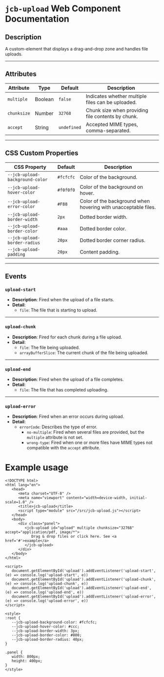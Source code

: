 
# `jcb-upload` Web Component Documentation

## Description

A custom-element that displays a drag-and-drop zone and handles file uploads.

---

## Attributes

| Attribute  | Type    | Default   | Description                                              |
|------------|---------|-----------|----------------------------------------------------------|
| `multiple` | Boolean | `false`   | Indicates whether multiple files can be uploaded.       |
| `chunksize`| Number  | `32768`   | Chunk size when providing file contents by chunk.       |
| `accept`   | String  | `undefined` | Accepted MIME types, comma-separated.                 |

---

## CSS Custom Properties

| CSS Property                          | Default    | Description                                              |
|---------------------------------------|------------|----------------------------------------------------------|
| `--jcb-upload-background-color`       | `#fcfcfc`  | Color of the background.                                 |
| `--jcb-upload-hover-color`            | `#f0f0f0`  | Color of the background on hover.                       |
| `--jcb-upload-error-color`            | `#F88`     | Color of the background when hovering with unacceptable files. |
| `--jcb-upload-border-width`           | `2px`      | Dotted border width.                                    |
| `--jcb-upload-border-color`           | `#aaa`     | Dotted border color.                                    |
| `--jcb-upload-border-radius`          | `20px`     | Dotted border corner radius.                            |
| `--jcb-upload-padding`                | `20px`     | Content padding.                                        |

---

## Events

### `upload-start`
- **Description**: Fired when the upload of a file starts.
- **Detail**:
  - `file`: The file that is starting to upload.

---

### `upload-chunk`
- **Description**: Fired for each chunk during a file upload.
- **Detail**:
  - `file`: The file being uploaded.
  - `arrayBufferSlice`: The current chunk of the file being uploaded.

---

### `upload-end`
- **Description**: Fired when the upload of a file completes.
- **Detail**:
  - `file`: The file that has completed uploading.

---

### `upload-error`
- **Description**: Fired when an error occurs during upload.
- **Detail**:
  - `errorCode`: Describes the type of error.
    - `no-multiple`: Fired when several files are provided, but the `multiple` attribute is not set.
    - `wrong-type`: Fired when one or more files have MIME types not compatible with the `accept` attribute.




# Example usage

```
<!DOCTYPE html>
<html lang="en">
   <head>
      <meta charset="UTF-8" />
      <meta name="viewport" content="width=device-width, initial-scale=1.0" />
      <title>jcb-upload</title>
      <script type="module" src="/src/jcb-upload.js"></script>
   </head>
   <body>
      <div class="panel">
         <jcb-upload id="upload" multiple chunksize="32768" accept="application/pdf, image/*">
            Drag & drop files or click here. See <a href='#'>example</a>
         </jcb-upload>
      </div>
   </body>
</html>

<script>
   document.getElementById('upload').addEventListener('upload-start', (e) => console.log('upload-start', e))
   document.getElementById('upload').addEventListener('upload-chunk', (e) => console.log('upload-chunk', e))
   document.getElementById('upload').addEventListener('upload-end', (e) => console.log('upload-end', e))
   document.getElementById('upload').addEventListener('upload-error', (e) => console.log('upload-error', e))
</script>

<style>
:root {
   --jcb-upload-background-color: #fcfcfc;
   --jcb-upload-hover-color: #ccc;
   --jcb-upload-border-width: 3px;
   --jcb-upload-border-color: #800;
   --jcb-upload-border-radius: 40px;
}

.panel {
   width: 800px;
   height: 400px;
}
</style>
```
